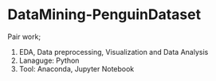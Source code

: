 # DataMining-PenguinDataset
Pair work; 
1. EDA, Data preprocessing, Visualization and Data Analysis
2. Lanaguge: Python
3. Tool: Anaconda, Jupyter Notebook 
